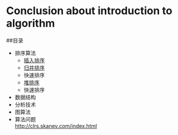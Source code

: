 #    Conclusion about introduction to algorithm

##<a name="index"/>目录
* 排序算法
	* [插入排序](./ch02/2_0/1.c)
	* [归并排序](./ch02/2_3/MergeSort.c)
	* 快速排序
	* [堆排序](./ch06/HeapSort/)
	* 快速排序
* 数据结构
* 分析技术
* 图算法
* 算法问题<br/>
http://clrs.skanev.com/index.html
